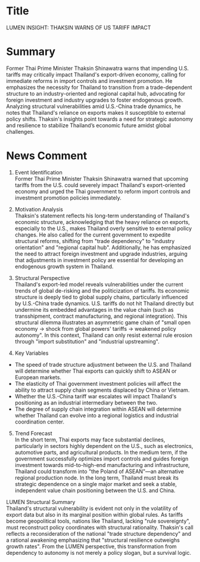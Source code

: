 # Title
LUMEN INSIGHT: THAKSIN WARNS OF US TARIFF IMPACT

# Summary
Former Thai Prime Minister Thaksin Shinawatra warns that impending U.S. tariffs may critically impact Thailand's export-driven economy, calling for immediate reforms in import controls and investment promotion. He emphasizes the necessity for Thailand to transition from a trade-dependent structure to an industry-oriented and regional capital hub, advocating for foreign investment and industry upgrades to foster endogenous growth. Analyzing structural vulnerabilities amid U.S.-China trade dynamics, he notes that Thailand's reliance on exports makes it susceptible to external policy shifts. Thaksin's insights point towards a need for strategic autonomy and resilience to stabilize Thailand’s economic future amidst global challenges.

# News Comment
1. Event Identification  
Former Thai Prime Minister Thaksin Shinawatra warned that upcoming tariffs from the U.S. could severely impact Thailand's export-oriented economy and urged the Thai government to reform import controls and investment promotion policies immediately.

2. Motivation Analysis  
Thaksin's statement reflects his long-term understanding of Thailand's economic structure, acknowledging that the heavy reliance on exports, especially to the U.S., makes Thailand overly sensitive to external policy changes. He also called for the current government to expedite structural reforms, shifting from "trade dependency" to "industry orientation" and "regional capital hub". Additionally, he has emphasized the need to attract foreign investment and upgrade industries, arguing that adjustments in investment policy are essential for developing an endogenous growth system in Thailand.

3. Structural Perspective  
Thailand's export-led model reveals vulnerabilities under the current trends of global de-risking and the politicization of tariffs. Its economic structure is deeply tied to global supply chains, particularly influenced by U.S.-China trade dynamics. U.S. tariffs do not hit Thailand directly but undermine its embedded advantages in the value chain (such as transshipment, contract manufacturing, and regional integration). This structural dilemma illustrates an asymmetric game chain of "small open economy → shock from global powers' tariffs → weakened policy autonomy". In this context, Thailand can only resist external rule erosion through "import substitution" and "industrial upstreaming".

4. Key Variables  
- The speed of trade structure adjustment between the U.S. and Thailand will determine whether Thai exports can quickly shift to ASEAN or European markets.  
- The elasticity of Thai government investment policies will affect the ability to attract supply chain segments displaced by China or Vietnam.  
- Whether the U.S.-China tariff war escalates will impact Thailand's positioning as an industrial intermediary between the two.  
- The degree of supply chain integration within ASEAN will determine whether Thailand can evolve into a regional logistics and industrial coordination center.

5. Trend Forecast  
In the short term, Thai exports may face substantial declines, particularly in sectors highly dependent on the U.S., such as electronics, automotive parts, and agricultural products. In the medium term, if the government successfully optimizes import controls and guides foreign investment towards mid-to-high-end manufacturing and infrastructure, Thailand could transform into "the Poland of ASEAN"—an alternative regional production node. In the long term, Thailand must break its strategic dependence on a single major market and seek a stable, independent value chain positioning between the U.S. and China.

LUMEN Structural Summary  
Thailand's structural vulnerability is evident not only in the volatility of export data but also in its marginal position within global rules. As tariffs become geopolitical tools, nations like Thailand, lacking "rule sovereignty", must reconstruct policy coordinates with structural rationality. Thaksin's call reflects a reconsideration of the national "trade structure dependency" and a rational awakening emphasizing that "structural resilience outweighs growth rates". From the LUMEN perspective, this transformation from dependency to autonomy is not merely a policy slogan, but a survival logic.
